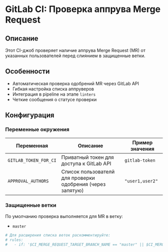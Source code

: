 # GitLab CI: Проверка аппрува Merge Request

## Описание
Этот CI-джоб проверяет наличие аппрува Merge Request (MR) от указанных пользователей перед слиянием в защищенные ветки.

## Особенности
- Автоматическая проверка одобрений MR через GitLab API
- Гибкая настройка списка аппруверов
- Интеграция в pipeline на этапе `linters`
- Четкие сообщения о статусе проверки

## Конфигурация

### Переменные окружения
| Переменная | Описание | Пример значения |
|------------|----------|------------------|
| `GITLAB_TOKEN_FOR_CI` | Приватный токен для доступа к GitLab API | `gitlab-token` |
| `APPROVAL_AUTHORS` | Список пользователй для проверки одобрения (через запятую) | `"user1,user2"` |

### Защищенные ветки
По умолчанию проверка выполняется для MR в ветку:
- `master`

```yaml
# Для расширения списка веток раскомментируйте:
# rules:
#   - if: '$CI_MERGE_REQUEST_TARGET_BRANCH_NAME == "master" || $CI_MERGE_REQUEST_TARGET_BRANCH_NAME == "stage" || $CI_MERGE_REQUEST_TARGET_BRANCH_NAME == "dev"'
